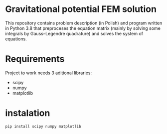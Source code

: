 
# Gravitational potential FEM solution
This repository contains problem description (in Polish) and program written in Python 3.8 that preproceses the equation matrix (mainly by solving some integrals by Gauss–Legendre quadrature) and solves the system of equations.

# Requirements
Project to work needs 3 aditional libraries:
- scipy
- numpy
- matplotlib

# instalation
```python
pip install scipy numpy matplotlib
```




